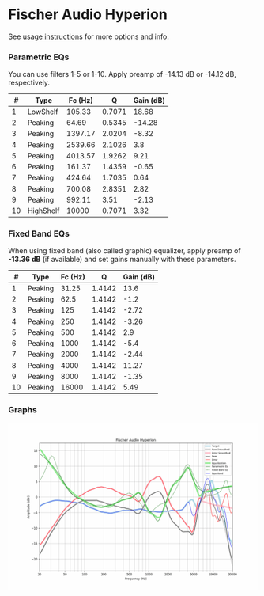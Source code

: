 # Fischer Audio Hyperion
See [usage instructions](https://github.com/jaakkopasanen/AutoEq#usage) for more options and info.

### Parametric EQs
You can use filters 1-5 or 1-10. Apply preamp of -14.13 dB or -14.12 dB, respectively.

|   # | Type      |   Fc (Hz) |      Q |   Gain (dB) |
|-----|-----------|-----------|--------|-------------|
|   1 | LowShelf  |    105.33 | 0.7071 |       18.68 |
|   2 | Peaking   |     64.69 | 0.5345 |      -14.28 |
|   3 | Peaking   |   1397.17 | 2.0204 |       -8.32 |
|   4 | Peaking   |   2539.66 | 2.1026 |        3.8  |
|   5 | Peaking   |   4013.57 | 1.9262 |        9.21 |
|   6 | Peaking   |    161.37 | 1.4359 |       -0.65 |
|   7 | Peaking   |    424.64 | 1.7035 |        0.64 |
|   8 | Peaking   |    700.08 | 2.8351 |        2.82 |
|   9 | Peaking   |    992.11 | 3.51   |       -2.13 |
|  10 | HighShelf |  10000    | 0.7071 |        3.32 |

### Fixed Band EQs
When using fixed band (also called graphic) equalizer, apply preamp of **-13.36 dB** (if available) and set gains manually with these parameters.

|   # | Type    |   Fc (Hz) |      Q |   Gain (dB) |
|-----|---------|-----------|--------|-------------|
|   1 | Peaking |     31.25 | 1.4142 |       13.6  |
|   2 | Peaking |     62.5  | 1.4142 |       -1.2  |
|   3 | Peaking |    125    | 1.4142 |       -2.72 |
|   4 | Peaking |    250    | 1.4142 |       -3.26 |
|   5 | Peaking |    500    | 1.4142 |        2.9  |
|   6 | Peaking |   1000    | 1.4142 |       -5.4  |
|   7 | Peaking |   2000    | 1.4142 |       -2.44 |
|   8 | Peaking |   4000    | 1.4142 |       11.27 |
|   9 | Peaking |   8000    | 1.4142 |       -1.35 |
|  10 | Peaking |  16000    | 1.4142 |        5.49 |

### Graphs
![](./Fischer%20Audio%20Hyperion.png)
